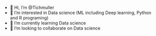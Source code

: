 - 👋 Hi, I’m @Tichmuller
- 👀 I’m interested in Data science (ML including Deep learning, Python and R programing)
- 🌱 I’m currently learning  Data science
- 💞️ I’m looking to collaborate on Data science
<!---
Tichmuller/Tichmuller is a ✨ special ✨ repository because its `README.md` (this file) appears on your GitHub profile.
You can click the Preview link to take a look at your changes.
--->
